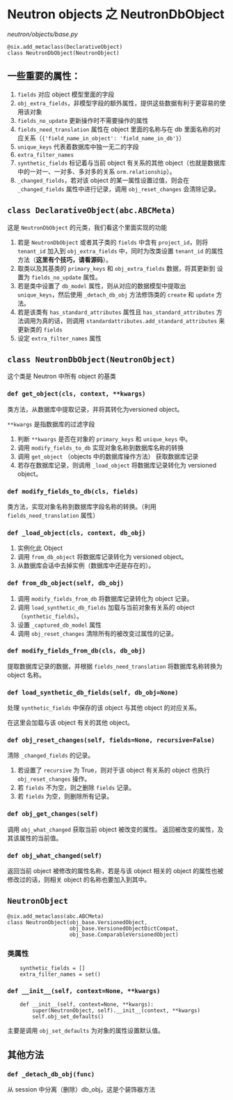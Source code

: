 # Neutron objects 之 NeutronDbObject

*neutron/objects/base.py*

```
@six.add_metaclass(DeclarativeObject)
class NeutronDbObject(NeutronObject)
```

## 一些重要的属性：

1. `fields` 对应 object 模型里面的字段
2. `obj_extra_fields`，非模型字段的额外属性，提供这些数据有利于更容易的使用该对象
3. `fields_no_update` 更新操作时不需要操作的属性
4. `fields_need_translation` 属性在 object 里面的名称与在 db 里面名称的对应关系（`{'field_name_in_object': 'field_name_in_db'}`）
5. `unique_keys` 代表着数据库中独一无二的字段
6. `extra_filter_names`
7. `synthetic_fields` 标记着与当前 object 有关系的其他 object（也就是数据库中的一对一、一对多、多对多的关系 `orm.relationship`）。
8. `_changed_fields`，若对该 object 的某一属性设置过值，则会在 `_changed_fields` 属性中进行记录，调用 `obj_reset_changes` 会清除记录。 


## `class DeclarativeObject(abc.ABCMeta)`

这是 `NeutronDbObject` 的元类，我们看这个里面实现的功能

1. 若是 `NeutronDbObject` 或者其子类的 `fields` 中含有 `project_id`，则将 `tenant_id` 加入到 `obj_extra_fields` 中，同时为改类设置 `tenant_id` 的属性方法（**这里有个技巧，请看源码**）。
2. 取类以及其基类的 `primary_keys` 和 `obj_extra_fields` 数据，将其更新到 设置为 `fields_no_update` 属性。
3. 若是类中设置了 `db_model` 属性，则从对应的数据模型中提取出 `unique_keys`，然后使用 `_detach_db_obj` 方法修饰类的 `create` 和 `update` 方法。
4. 若是该类有 `has_standard_attributes` 属性且 `has_standard_attributes` 方法调用为真的话，则调用 `standardattributes.add_standard_attributes` 来更新类的 `fields`
5. 设定 `extra_filter_names` 属性

## `class NeutronDbObject(NeutronObject)`

这个类是 Neutron 中所有 object 的基类

### `def get_object(cls, context, **kwargs)`

类方法，从数据库中提取记录，并将其转化为versioned object。

`**kwargs` 是指数据库的过滤字段

1. 判断 `**kwargs` 是否在对象的 `primary_keys` 和 `unique_keys` 中。
2. 调用 `modify_fields_to_db` 实现对象名称到数据库名称的转换
3. 调用 `get_object` （objects 中的数据库操作方法） 获取数据库记录
4. 若存在数据库记录，则调用 `_load_object` 将数据库记录转化为 versioned object。

### `def modify_fields_to_db(cls, fields)`

类方法，实现对象名称到数据库字段名称的转换。（利用 `fields_need_translation` 属性）

### `def _load_object(cls, context, db_obj)`

1. 实例化此 Object
2. 调用 `from_db_object` 将数据库记录转化为 versioned object。
3. 从数据库会话中去掉实例（数据库中还是存在的）。

### `def from_db_object(self, db_obj)`

1. 调用 `modify_fields_from_db` 将数据库记录转化为 object 记录。
2. 调用 `load_synthetic_db_fields` 加载与当前对象有关系的 object（`synthetic_fields`）。
3. 设置 `_captured_db_model` 属性
4. 调用 `obj_reset_changes` 清除所有的被改变过属性的记录。

### `def modify_fields_from_db(cls, db_obj)`

提取数据库记录的数据，并根据 `fields_need_translation` 将数据库名称转换为 object 名称。

### `def load_synthetic_db_fields(self, db_obj=None)`

处理 `synthetic_fields` 中保存的该 object 与其他 object 的对应关系。

在这里会加载与该 object 有关的其他 object。

### `def obj_reset_changes(self, fields=None, recursive=False)`

清除 `_changed_fields` 的记录。

1. 若设置了 `recursive` 为 True，则对于该 object 有关系的 object 也执行 `obj_reset_changes` 操作。
2. 若 `fields` 不为空，则之删除 `fields` 记录。
3. 若 `fields` 为空，则删除所有记录。

### `def obj_get_changes(self)`

调用 `obj_what_changed` 获取当前 object 被改变的属性。
返回被改变的属性，及其该属性的当前值。

### `def obj_what_changed(self)`

返回当前 object 被修改的属性名称，若是与该 object 相关的 object 的属性也被修改过的话，则相关 object 的名称也要加入到其中。




## `NeutronObject`

```
@six.add_metaclass(abc.ABCMeta)
class NeutronObject(obj_base.VersionedObject,
                    obj_base.VersionedObjectDictCompat,
                    obj_base.ComparableVersionedObject)
```

### 类属性

```
    synthetic_fields = []
    extra_filter_names = set()
```

### `def __init__(self, context=None, **kwargs)`

```
    def __init__(self, context=None, **kwargs):
        super(NeutronObject, self).__init__(context, **kwargs)
        self.obj_set_defaults()
```

主要是调用 `obj_set_defaults` 为对象的属性设置默认值。

## 其他方法

### `def _detach_db_obj(func)`

从 session 中分离（删除）db_obj，这是个装饰器方法












